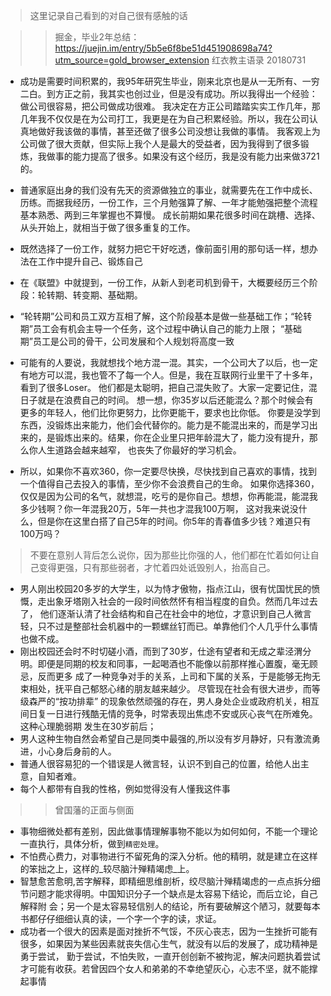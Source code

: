 > 这里记录自己看到的对自己很有感触的话

>> 掘金，毕业2年总结：https://juejin.im/entry/5b5e6f8be51d451908698a74?utm_source=gold_browser_extension 红衣教主语录  20180731
* 成功是需要时间积累的，我95年研究生毕业，刚来北京也是从一无所有、一穷二白。到方正之前，我其实也创过业，但是没有成功。所以我得出一个经验：做公司很容易，把公司做成功很难。
  我决定在方正公司踏踏实实工作几年，那几年我不仅仅是在为公司打工，我更是在为自己积累经验。所以，我在公司认真地做好我该做的事情，甚至还做了很多公司没想让我做的事情。
  我客观上为公司做了很大贡献，但实际上我个人是最大的受益者，因为我得到了很多锻炼，我做事的能力提高了很多。如果没有这个经历，我是没有能力出来做3721的。
  
* 普通家庭出身的我们没有先天的资源做独立的事业，就需要先在工作中成长、历练。而据我经历，一份工作，三个月勉强算了解、一年才能勉强把整个流程基本熟悉、两到三年掌握也不算慢。
  成长前期如果花很多时间在跳槽、选择、从头开始上，就相当于做了很多重复的工作。

* 既然选择了一份工作，就努力把它干好吃透，像前面引用的那句话一样，想办法在工作中提升自己、锻炼自己
* 在《联盟》中就提到，一份工作，从新人到老司机到骨干，大概要经历三个阶段：轮转期、转变期、基础期。

* “轮转期”公司和员工双方互相了解，这个阶段基本是做一些基础工作；“轮转期”员工会有机会主导一个任务，这个过程中确认自己的能力上限；
  “基础期”员工是公司的骨干，公司发展和个人规划将高度一致
  
* 可能有的人要说，我就想找个地方混一混。其实，一个公司大了以后，也一定有地方可以混，我也管不了每一个人。但是，我在互联网行业里干了十多年，看到了很多Loser。
  他们都是太聪明，把自己混失败了。大家一定要记住，混日子就是在浪费自己的时间。 想一想，你35岁以后还能混么？那个时候会有更多的年轻人，他们比你更努力，比你更能干，要求也比你低。
  你要是没学到东西，没锻炼出来能力，他们会代替你的。能力是不能混出来的，而是学习出来的，是锻炼出来的。结果，你在企业里只把年龄混大了，能力没有提升，那么你人生道路会越来越窄，
  也丧失了你最好的学习机会。

* 所以，如果你不喜欢360，你一定要尽快换，尽快找到自己喜欢的事情，找到一个值得自己去投入的事情，至少你不会浪费自己的生命。
  如果你选择360，仅仅是因为公司的名气，就想混，吃亏的是你自己。想想，你再能混，能混我多少钱啊？你一年混我20万，5年一共也才混我100万啊，
  这对我来说没什么，但是你在这里白搭了自己5年的时间。你5年的青春值多少钱？难道只有100万吗？ 
 
  
> 不要在意别人背后怎么说你，因为那些比你强的人，他们都在忙着如何让自己变得更强，只有那些弱者，才忙着四处诋毁别人，抬高自己。

* 男人刚出校园20多岁的大学生，以为恃才傲物，指点江山，很有忧国忧民的愤慨，走出象牙塔刚入社会的一段时间依然怀有相当程度的自负。然而几年过去了，
  他们逐渐认清了社会结构和自己在社会中的地位，才意识到自己人微言轻，只不过是整部社会机器中的一颗螺丝钉而已。单靠他们个人几乎什么事情也做不成。
* 刚出校园还会时不时切磋小酒，而到了30岁，仕途有望者和无成之辈泾渭分明。即便是同期的校友和同事，一起喝酒也不能像以前那样推心置腹，毫无顾忌，反而更多   成了一种竞争对手的关系，上司和下属的关系，于是能够无拘无束相处，抚平自己郁怒心绪的朋友越来越少。 尽管现在社会有很大进步，而等级森严的“按功排辈”
  的现象依然顽强的存在，男人身处企业或政府机关，相互间日复一日进行残酷无情的竞争，时常表现出焦虑不安或灰心丧气在所难免。 这种心理脆弱期
  发生在30岁前后；
* 男人这种生物自然会希望自己是同类中最强的,所以没有岁月静好，只有激流勇进，小心身后身前的人。
* 普通人很容易犯的一个错误是人微言轻，认识不到自己的位置，给他人出主意，自知者难。
* 每个人都带有自我的性格，例如觉得没有人懂我这件事
>> 曾国藩的正面与侧面
* 事物细微处都有差别，因此做事情理解事物不能以为如何如何，不能一个理论一直执行，具体分析，做到`精密处理`。
* 不怕费心费力，对事物进行不留死角的深入分析。他的精明，就是建立在这样的笨拙之上，这样的_较尽脑汁殚精竭虑_上。
* 智慧愈苦愈明,苦字解释，即精细思维剖析，绞尽脑汁殚精竭虑的一点点拆分细节问题才能求得明。中国知识分子一个缺点是太容易下结论，而后立论，自己解释附       会；另一个是太容易轻信别人的结论，所有要破解这个陋习，就要每本书都仔仔细细认真的读，一个字一个字的读，求证。
* 成功者一个很大的因素是面对挫折不气馁，不灰心丧志，因为一生挫折可能有很多，如果因为某些因素就丧失信心生气，就没有以后的发展了，成功精神是勇于尝试，
  勤于尝试，不怕失败，一直开创创新不被拘泥，解决问题执着尝试才可能有收获。若曾因四个女人和弟弟的不幸绝望灰心，心志不坚，就不能撑起事情
  
